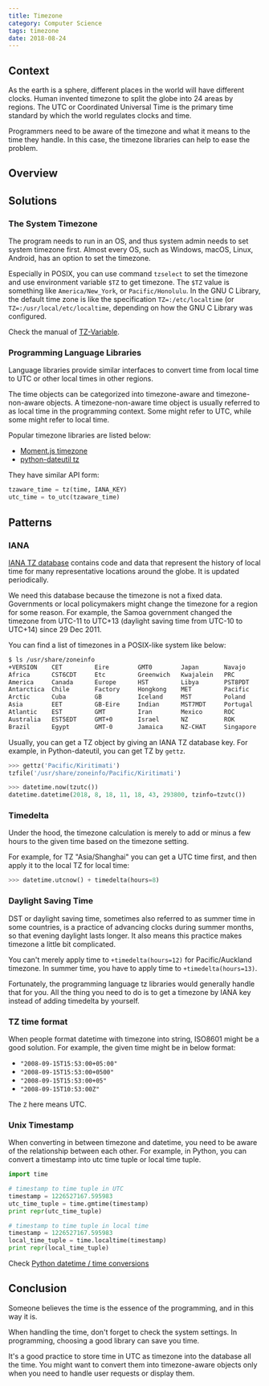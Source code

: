 ```yaml
---
title: Timezone
category: Computer Science
tags: timezone
date: 2018-08-24
---
```


## Context

As the earth is a sphere, different places in the world will have different clocks. Human invented timezone to split the globe into 24 areas by regions. The UTC or Coordinated Universal Time is the primary time standard by which the world regulates clocks and time.

Programmers need to be aware of the timezone and what it means to the time they handle. In this case, the timezone libraries can help to ease the problem.

## Overview

## Solutions

### The System Timezone

The program needs to run in an OS, and thus system admin needs to set system timezone first. Almost every OS, such as Windows, macOS, Linux, Android, has an option to set the timezone.

Especially in POSIX, you can use command `tzselect` to set the timezone and use environment variable `$TZ` to get timezone. The `$TZ` value is something like `America/New_York`, or `Pacific/Honolulu`. In the GNU C Library, the default time zone is like the specification `TZ=:/etc/localtime` (or `TZ=:/usr/local/etc/localtime`, depending on how the GNU C Library was configured.

Check the manual of [TZ-Variable](https://www.gnu.org/software/libc/manual/html_node/TZ-Variable.html).

### Programming Language Libraries

Language libraries provide similar interfaces to convert time from local time to UTC or other local times in other regions.

The time objects can be categorized into timezone-aware and timezone-non-aware objects. A timezone-non-aware time object is usually referred to as local time in the programming context. Some might refer to UTC, while some might refer to local time.

Popular timezone libraries are listed below:

* [Moment.js timezone](https://momentjs.com/timezone/docs/)
* [python-dateutil tz](https://dateutil.readthedocs.io/en/stable/tz.html)

They have similar API form:

```python
tzaware_time = tz(time, IANA_KEY)
utc_time = to_utc(tzaware_time)
```

## Patterns

### IANA

[IANA TZ database](https://www.iana.org/time-zones) contains code and data that represent the history of local time for many representative locations around the globe. It is updated periodically. 

We need this database because the timezone is not a fixed data. Governments or local policymakers might change the timezone for a region for some reason. For example, the Samoa government changed the timezone from UTC-11 to UTC+13 (daylight saving time from UTC-10 to UTC+14) since 29 Dec 2011.

You can find a list of timezones in a POSIX-like system like below:

```bash
$ ls /usr/share/zoneinfo
+VERSION    CET         Eire        GMT0        Japan       Navajo      Turkey      posixrules
Africa      CST6CDT     Etc         Greenwich   Kwajalein   PRC         UCT         zone.tab
America     Canada      Europe      HST         Libya       PST8PDT     US
Antarctica  Chile       Factory     Hongkong    MET         Pacific     UTC
Arctic      Cuba        GB          Iceland     MST         Poland      Universal
Asia        EET         GB-Eire     Indian      MST7MDT     Portugal    W-SU
Atlantic    EST         GMT         Iran        Mexico      ROC         WET
Australia   EST5EDT     GMT+0       Israel      NZ          ROK         Zulu
Brazil      Egypt       GMT-0       Jamaica     NZ-CHAT     Singapore   iso3166.tab
```

Usually, you can get a TZ object by giving an IANA TZ database key. For example, in Python-dateutil, you can get TZ by `gettz`.

```python
>>> gettz('Pacific/Kiritimati')
tzfile('/usr/share/zoneinfo/Pacific/Kiritimati')

>>> datetime.now(tzutc())
datetime.datetime(2018, 8, 18, 11, 18, 43, 293800, tzinfo=tzutc())
```

### Timedelta

Under the hood, the timezone calculation is merely to add or minus a few hours to the given time based on the timezone setting.

For example, for TZ "Asia/Shanghai" you can get a UTC time first, and then apply it to the local TZ for local time:

```python
>>> datetime.utcnow() + timedelta(hours=8)
```

### Daylight Saving Time

DST or daylight saving time, sometimes also referred to as summer time in some countries, is a practice of advancing clocks during summer months, so that evening daylight lasts longer. It also means this practice makes timezone a little bit complicated. 

You can't merely apply time to `+timedelta(hours=12)` for Pacific/Auckland timezone. In summer time, you have to apply time to `+timedelta(hours=13)`. 

Fortunately, the programming language tz libraries would generally handle that for you. All the thing you need to do is to get a timezone by IANA key instead of adding timedelta by yourself.

### TZ time format

When people format datetime with timezone into string, ISO8601 might be a good solution. For example, the given time might be in below format:

* `"2008-09-15T15:53:00+05:00"`
* `"2008-09-15T15:53:00+0500"`
* `"2008-09-15T15:53:00+05"`
* `"2008-09-15T10:53:00Z"`

The `Z` here means UTC.

### Unix Timestamp

When converting in between timezone and datetime, you need to be aware of the relationship between each other. For example, in Python, you can convert a timestamp into utc time tuple or local time tuple.

```python
import time

# timestamp to time tuple in UTC
timestamp = 1226527167.595983
utc_time_tuple = time.gmtime(timestamp)
print repr(utc_time_tuple)

# timestamp to time tuple in local time
timestamp = 1226527167.595983
local_time_tuple = time.localtime(timestamp)
print repr(local_time_tuple)
```

Check [Python datetime / time conversions](https://www.saltycrane.com/blog/2008/11/python-datetime-time-conversions/)

## Conclusion

Someone believes the time is the essence of the programming, and in this way it is. 

When handling the time, don't forget to check the system settings. In programming, choosing a good library can save you time.

It's a good practice to store time in UTC as timezone into the database all the time. You might want to convert them into timezone-aware objects only when you need to handle user requests or display them.
